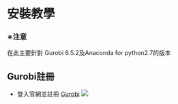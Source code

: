 # 安裝教學
### **※注意**
在此主要針對 Gurobi 6.5.2及Anaconda for python2.7的版本
## Gurobi註冊
* 登入官網並註冊
[Gurobi](https://www.gurobi.com/index)
![](https://github.com/wurmen/Gurobi-Python/blob/master/gurobi%E8%A8%BB%E5%86%8A/%E5%AE%89%E8%A3%9D%E4%B8%A6%E8%A8%BB%E5%86%8A.png)

